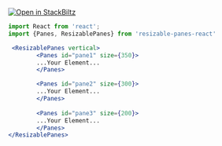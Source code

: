 [![Open in StackBiltz](https://img.shields.io/badge/Open%20in-StackBiltz-blue?logo=StackBlitz)](https://stackblitz.com/edit/stackblitz-starters-phzsso?file=src%2FApp.tsx)

```jsx mdx:preview
import React from 'react';
import {Panes, ResizablePanes} from 'resizable-panes-react'

 <ResizablePanes vertical>
        <Panes id="pane1" size={350}>
        ...Your Element...
        </Panes>

        <Panes id="pane2" size={300}>
        ...Your Element...
        </Panes>
        
        <Panes id="pane3" size={200}>
        ...Your Element...
        </Panes>
</ResizablePanes>
```
